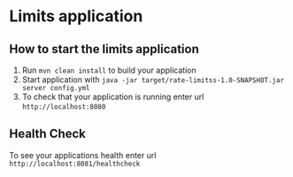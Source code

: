 # Limits application

How to start the limits application
---

1. Run `mvn clean install` to build your application
1. Start application with `java -jar target/rate-limitss-1.0-SNAPSHOT.jar server config.yml`
1. To check that your application is running enter url `http://localhost:8080`

Health Check
---

To see your applications health enter url `http://localhost:8081/healthcheck`
